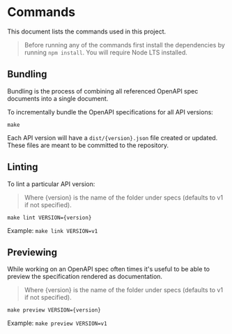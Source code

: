 # Commands

This document lists the commands used in this project.

> Before running any of the commands first install the dependencies by running
> `npm install`. You will require Node LTS installed.

## Bundling

Bundling is the process of combining all referenced OpenAPI spec documents into a single document.

To incrementally bundle the OpenAPI specifications for all API versions:

```shell
make
```

Each API version will have a `dist/{version}.json` file created or updated. These files are meant
to be committed to the repository.

## Linting

To lint a particular API version:

> Where {version} is the name of the folder under specs (defaults to v1 if not specified).

```
make lint VERSION={version}
```

Example: `make link VERSION=v1`

## Previewing

While working on an OpenAPI spec often times it's useful to be able to preview the specification rendered as documentation.

> Where {version} is the name of the folder under specs (defaults to v1 if not specified).

```
make preview VERSION={version}
```

Example: `make preview VERSION=v1`
